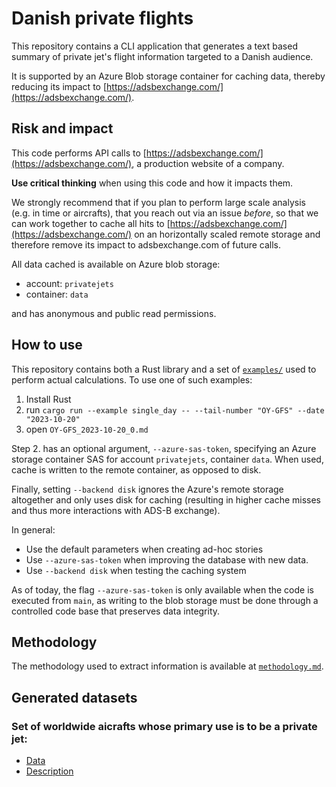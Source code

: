 # Danish private flights
This repository contains a CLI application that generates a text based summary of
private jet's flight information targeted to a Danish audience.

It is supported by an Azure Blob storage container for caching data, thereby
reducing its impact to [https://adsbexchange.com/](https://adsbexchange.com/).

## Risk and impact

This code performs API calls to [https://adsbexchange.com/](https://adsbexchange.com/),
a production website of a company.

**Use critical thinking** when using this code and how it impacts them.

We strongly recommend that if you plan to perform large scale analysis (e.g. in time or aircrafts),
that you reach out via an issue _before_, so that we can work together
to cache all hits to [https://adsbexchange.com/](https://adsbexchange.com/)
on an horizontally scaled remote storage and therefore remove its impact to adsbexchange.com
of future calls.

All data cached is available on Azure blob storage:
* account: `privatejets`
* container: `data`

and has anonymous and public read permissions.

## How to use

This repository contains both a Rust library and a set of [`examples/`](./examples) used
to perform actual calculations. To use one of such examples:

1. Install Rust
2. run `cargo run --example single_day -- --tail-number "OY-GFS" --date "2023-10-20"`
3. open `OY-GFS_2023-10-20_0.md`

Step 2. has an optional argument, `--azure-sas-token`, specifying an Azure storage container SAS
for account `privatejets`, container `data`.
When used, cache is written to the remote container, as opposed to disk.

Finally, setting `--backend disk` ignores the Azure's remote storage altogether and
only uses disk for caching (resulting in higher cache misses and thus more
interactions with ADS-B exchange).

In general:
* Use the default parameters when creating ad-hoc stories
* Use `--azure-sas-token` when improving the database with new data.
* Use `--backend disk` when testing the caching system

As of today, the flag `--azure-sas-token` is only available when the code is executed
from `main`, as writing to the blob storage must be done through a controlled code base
that preserves data integrity.

## Methodology

The methodology used to extract information is available at [`methodology.md`](./methodology.md).

## Generated datasets

### Set of worldwide aicrafts whose primary use is to be a private jet:

* [Data](https://privatejets.blob.core.windows.net/data/database/private_jets/2023/11/06/data.csv)
* [Description](https://privatejets.blob.core.windows.net/data/database/private_jets/2023/11/06/description.md)
